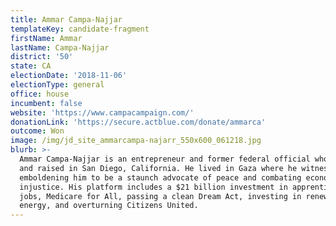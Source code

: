 ```yaml
---
title: Ammar Campa-Najjar
templateKey: candidate-fragment
firstName: Ammar
lastName: Campa-Najjar
district: '50'
state: CA
electionDate: '2018-11-06'
electionType: general
office: house
incumbent: false
website: 'https://www.campacampaign.com/'
donationLink: 'https://secure.actblue.com/donate/ammarca'
outcome: Won
image: /img/jd_site_ammarcampa-najarr_550x600_061218.jpg
blurb: >-
  Ammar Campa-Najjar is an entrepreneur and former federal official who was born
  and raised in San Diego, California. He lived in Gaza where he witnessed war,
  emboldening him to be a staunch advocate of peace and combating economic
  injustice. His platform includes a $21 billion investment in apprenticeship
  jobs, Medicare for All, passing a clean Dream Act, investing in renewable
  energy, and overturning Citizens United.
---
```


